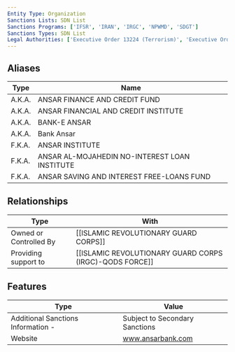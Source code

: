 ```yaml
---
Entity Type: Organization
Sanctions Lists: SDN List
Sanctions Programs: ['IFSR', 'IRAN', 'IRGC', 'NPWMD', 'SDGT']
Sanctions Types: SDN List
Legal Authorities: ['Executive Order 13224 (Terrorism)', 'Executive Order 13382 (Non-proliferation)', 'Executive Order 13599 (Iran)', 'TRA']
---
```


## Aliases
| Type  | Name      | 
|-------|-----------|
| A.K.A. | ANSAR FINANCE AND CREDIT FUND |
| A.K.A. | ANSAR FINANCIAL AND CREDIT INSTITUTE |
| A.K.A. | BANK-E ANSAR |
| A.K.A. | Bank Ansar |
| F.K.A. | ANSAR INSTITUTE |
| F.K.A. | ANSAR AL-MOJAHEDIN NO-INTEREST LOAN INSTITUTE |
| F.K.A. | ANSAR SAVING AND INTEREST FREE-LOANS FUND |

## Relationships
| Type  | With      | 
|-------|-----------|
| Owned or Controlled By | [[ISLAMIC REVOLUTIONARY GUARD CORPS]] |
| Providing support to | [[ISLAMIC REVOLUTIONARY GUARD CORPS (IRGC)-QODS FORCE]] |

## Features
| Type  | Value      |
|-------|------------|
| Additional Sanctions Information - | Subject to Secondary Sanctions |
| Website | www.ansarbank.com |
